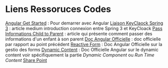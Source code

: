 # Liens Ressoruces Codes

[Angular Get Started](https://angular.io/start) : Pour demarrer avec Angular 
[Liaison KeyClaock Spring 3](https://medium.com/geekculture/using-keycloak-with-spring-boot-3-0-376fa9f60e0b) : article medium introduction connexion entre Spring 3 et KeyCloack
[Pass Informations Child to Parent](https://www.tektutorialshub.com/angular/angular-pass-data-to-parent-component/) : article qui présente comment passer des informations d'un enfant à son parent
[Doc Angular Officielle](https://angular.io/guide/inputs-outputs) : doc officielle par rapport au point précédent
[Reactive Form](https://angular.io/guide/reactive-forms) : Doc Angular Officielle sur la gestio des forms
[Dynamic Content](https://angular-book.dev/ch13-00-dynamic-content.html) : Doc Officielle Angular sur le dynamic content voir spécifiquement la partie *Dynamic Component* ou *Run Time Content*
[Share Point](https://norsysgroupe-my.sharepoint.com/personal/cvaudry_norsys_fr1/_layouts/15/Doc.aspx?sourcedoc={aaea8c77-92a4-4235-9bca-c7688abd3cfe}&action=edit&wd=target%28Ressources%20WebAuthn.one%7C50ef2af0-26ef-4cb4-aebd-d1334b372540%2FRessources%20%20Liens%7C7b0bb93f-4d11-43e7-91e1-51fbeb6457a4%2F%29&wdorigin=NavigationUrl)